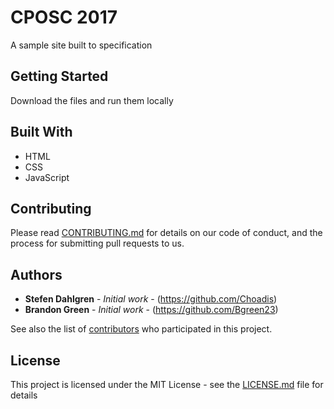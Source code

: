 # CPOSC 2017

A sample site built to specification

## Getting Started
Download the files and run them locally

## Built With

* HTML
* CSS
* JavaScript

## Contributing

Please read [CONTRIBUTING.md](https://gist.github.com/PurpleBooth/b24679402957c63ec426) for details on our code of conduct, and the process for submitting pull requests to us.

## Authors

* **Stefen Dahlgren** - *Initial work* - (https://github.com/Choadis)
* **Brandon Green** - *Initial work* - (https://github.com/Bgreen23)

See also the list of [contributors](https://github.com/your/project/contributors) who participated in this project.

## License

This project is licensed under the MIT License - see the [LICENSE.md](LICENSE.md) file for details


